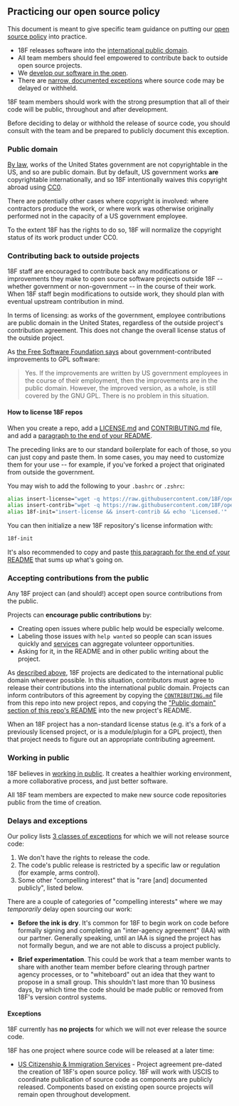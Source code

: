 ## Practicing our open source policy

This document is meant to give specific team guidance on putting our [open source policy](policy.md) into practice.

* 18F releases software into the [international public domain](#public-domain).
* All team members should feel empowered to contribute back to outside open source projects.
* We [develop our software in the open](#working-in-public).
* There are [narrow, documented exceptions](#exceptions) where source code may be delayed or withheld.

18F team members should work with the strong presumption that all of their code will be public, throughout and after development.

Before deciding to delay or withhold the release of source code, you should consult with the team and be prepared to publicly document this exception.

### Public domain

[By law](http://www.law.cornell.edu/uscode/text/17/105), works of the United States government are not copyrightable in the US, and so are public domain. But by default, US government works **are** copyrightable internationally, and so 18F intentionally waives this copyright abroad using [CC0](https://creativecommons.org/publicdomain/zero/1.0/).

There are potentially other cases where copyright is involved: where contractors produce the work, or where work was otherwise originally performed not in the capacity of a US government employee.

To the extent 18F has the rights to do so, 18F will normalize the copyright status of its work product under CC0.

### Contributing back to outside projects

18F staff are encouraged to contribute back any modifications or improvements they make to open source software projects outside 18F -- whether government or non-government -- in the course of their work. When 18F staff begin modifications to outside work, they should plan with eventual upstream contribution in mind.

In terms of licensing: as works of the government, employee contributions are public domain in the United States, regardless of the outside project's contribution agreement. This does not change the overall license status of the outside project.

As [the Free Software Foundation says](https://www.gnu.org/licenses/gpl-faq.html#GPLUSGovAdd) about government-contributed improvements to GPL software:

> Yes. If the improvements are written by US government employees in the course of their employment, then the improvements are in the public domain. However, the improved version, as a whole, is still covered by the GNU GPL. There is no problem in this situation.


#### How to license 18F repos

When you create a repo, add a [LICENSE.md](LICENSE.md) and [CONTRIBUTING.md](CONTRIBUTING.md) file, and add a [paragraph to the end of your README](README.md#public-domain).

The preceding links are to our standard boilerplate for each of those, so you can just copy and paste them. In some cases, you may need to customize them for your use -- for example, if you've forked a project that originated from outside the government.

You may wish to add the following to your `.bashrc` or `.zshrc`:

```bash
alias insert-license="wget -q https://raw.githubusercontent.com/18F/open-source-policy/master/LICENSE.md"
alias insert-contrib="wget -q https://raw.githubusercontent.com/18F/open-source-policy/master/CONTRIBUTING.md"
alias 18f-init="insert-license && insert-contrib && echo 'Licensed.'"
```

You can then initialize a new 18F repository's license information with:

```bash
18f-init
```

It's also recommended to copy and paste [this paragraph for the end of your README](https://github.com/18F/open-source-policy/blob/master/README.md#public-domain) that sums up what's going on.

### Accepting contributions from the public

Any 18F project can (and should!) accept open source contributions from the public.

Projects can **encourage public contributions** by:

* Creating open issues where public help would be especially welcome.
* Labeling those issues with `help wanted` so people can scan issues quickly and [services](http://www.codeforamerica.org/geeks/civicissues) can aggregate volunteer opportunities.
* Asking for it, in the README and in other public writing about the project.

As [described above](#public-domain), 18F projects are dedicated to the international public domain wherever possible. In this situation, contributors must agree to release their contributions into the international public domain. Projects can inform contributors of this agreement by copying the [`CONTRIBUTING.md`](CONTRIBUTING.md) file from this repo into new project repos, and copying the ["Public domain" section of this repo's README](README.md#public-domain) into the new project's README.

When an 18F project has a non-standard license status (e.g. it's a fork of a previously licensed project, or is a module/plugin for a GPL project), then that project needs to figure out an appropriate contributing agreement.

### Working in public

18F believes in [working in public](https://18f.gsa.gov/2014/07/31/working-in-public-from-day-1/). It creates a healthier working environment, a more collaborative process, and just better software.

All 18F team members are expected to make new source code repositories public from the time of creation.


### Delays and exceptions

Our policy lists [3 classes of exceptions](https://github.com/18F/open-source-policy/blob/master/policy.md#exceptions) for which we will not release source code:

1. We don't have the rights to release the code.
2. The code's public release is restricted by a specific law or regulation (for example, arms control).
3. Some other "compelling interest" that is "rare [and] documented publicly", listed below.

There are a couple of categories of "compelling interests" where we may _temporarily_ delay open sourcing our work:

* **Before the ink is dry**. It's common for 18F to begin work on code before formally signing and completing an "inter-agency agreement" (IAA) with our partner. Generally speaking, until an IAA is signed the project has not formally begun, and we are not able to discuss a project publicly.

* **Brief experimentation**. This could be work that a team member wants to share with another team member before clearing through partner agency processes, or to "whiteboard" out an idea that they want to propose in a small group. This shouldn't last more than 10 business days, by which time the code should be made public or removed from 18F's version control systems.

#### Exceptions

18F currently has **no projects** for which we will not ever release the source code.

18F has one project where source code will be released at a later time:

* [US Citizenship & Immigration Services](http://www.uscis.gov/) - Project agreement pre-dated the creation of 18F's open source policy. 18F will work with USCIS to coordinate publication of source code as components are publicly released. Components based on existing open source projects will remain open throughout development.
